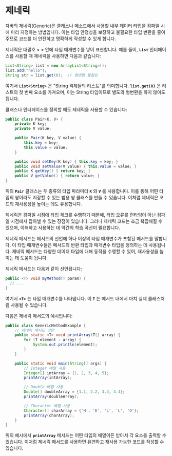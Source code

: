 # 제네릭

자바의 제네릭(Generic)은 클래스나 메소드에서 사용할 내부 데이터 타입을 컴파일 시에 미리 지정하는 방법입니다. 이는 타입 안정성을 보장하고 불필요한 타입 변환을 줄여주므로 코드를 더 안전하고 명확하게 작성할 수 있게 합니다.

제네릭은 대괄호 **`< >`** 안에 타입 매개변수를 넣어 표현합니다. 예를 들어, **`List`** 인터페이스를 사용할 때 제네릭을 사용하면 다음과 같습니다:

```java
List<String> list = new ArrayList<String>();
list.add("hello");
String str = list.get(0);  // 형변환 불필요
```

여기서 **`List<String>`** 은 "String 객체들의 리스트"를 의미합니다. **`list.get(0)`** 은 리스트의 첫 번째 요소를 가져오며, 이는 String 타입이므로 별도의 형변환을 하지 않아도 됩니다.

클래스나 인터페이스를 정의할 때도 제네릭을 사용할 수 있습니다:

```java
public class Pair<K, V> {
    private K key;
    private V value;

    public Pair(K key, V value) {
        this.key = key;
        this.value = value;
    }

    public void setKey(K key) { this.key = key; }
    public void setValue(V value) { this.value = value; }
    public K getKey() { return key; }
    public V getValue() { return value; }
}
```

위의 **`Pair`** 클래스는 두 종류의 타입 파라미터 **`K`** 와 **`V`** 를 사용합니다. 이를 통해 어떤 타입의 쌍이라도 저장할 수 있는 범용 쌍 클래스를 만들 수 있습니다. 이처럼 제네릭은 코드의 재사용성을 높이는 데도 유용합니다.

제네릭은 컴파일 시점에 타입 체크를 수행하기 때문에, 타입 오류를 런타임이 아닌 컴파일 시점에서 잡아낼 수 있는 장점이 있습니다. 그러나 제네릭 코드는 조금 복잡해질 수 있으며, 이해하고 사용하는 데 약간의 학습 곡선이 필요합니다.

제네릭 메서드는 메서드의 선언에 하나 이상의 타입 매개변수가 포함된 메서드를 말합니다. 이 타입 매개변수들은 메서드의 반환 타입과 매개변수 타입을 정의하는 데 사용됩니다. 제네릭 메서드는 다양한 데이터 타입에 대해 동작을 수행할 수 있어, 재사용성을 높이는 데 도움이 됩니다.

제네릭 메서드는 다음과 같이 선언됩니다:

```java
public <T> void myMethod(T param) {
  // ...
}
```

여기서 **`<T>`** 는 타입 매개변수를 나타냅니다. 이 **`T`** 는 메서드 내에서 마치 실제 클래스처럼 사용될 수 있습니다.

다음은 제네릭 메서드의 예시입니다:

```java
public class GenericMethodExample {
    // 제네릭 메서드 선언
    public static <T> void printArray(T[] array) {
        for (T element : array) {
            System.out.println(element);
        }
    }

    public static void main(String[] args) {
        // Integer 배열 사용
        Integer[] intArray = {1, 2, 3, 4, 5};
        printArray(intArray);

        // Double 배열 사용
        Double[] doubleArray = {1.1, 2.2, 3.3, 4.4};
        printArray(doubleArray);

        // Character 배열 사용
        Character[] charArray = {'H', 'E', 'L', 'L', 'O'};
        printArray(charArray);
    }
}
```

위의 예시에서 **`printArray`** 메서드는 어떤 타입의 배열이든 받아서 각 요소를 출력할 수 있습니다. 이처럼 제네릭 메서드를 사용하면 유연하고 재사용 가능한 코드를 작성할 수 있습니다.